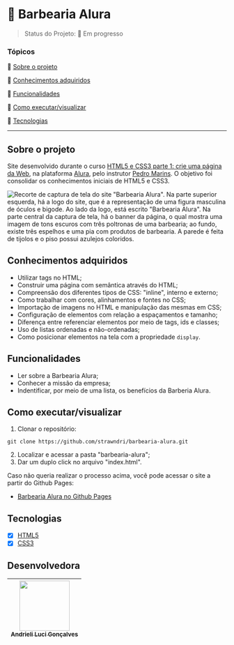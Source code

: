 # 💈 Barbearia Alura

<p align="center">
  
</p>

> Status do Projeto: :construction: Em progresso 

### Tópicos 

:small_blue_diamond: [Sobre o projeto](#sobre-o-projeto)

:small_blue_diamond: [Conhecimentos adquiridos](#conhecimentos-adquiridos)

:small_blue_diamond: [Funcionalidades](#funcionalidades)

:small_blue_diamond: [Como executar/visualizar](#como-executar/visualizar)

:small_blue_diamond: [Tecnologias](#tecnologias)

---

## Sobre o projeto 
Site desenvolvido durante o curso [HTML5 e CSS3 parte 1: crie uma página da Web](https://cursos.alura.com.br/course/html5-css3-primeiros-passos), na plataforma [Alura](https://www.alura.com.br/), pelo instrutor [Pedro Marins](https://www.linkedin.com/in/pedromarins/). O objetivo foi consolidar os conhecimentos iniciais de HTML5 e CSS3.

![Recorte de captura de tela do site "Barbearia Alura". Na parte superior esquerda, há a logo do site, que é a representação de uma figura masculina de óculos e bigode. Ao lado da logo, está escrito "Barbearia Alura". Na parte central da captura de tela, há o banner da página, o qual mostra uma imagem de tons escuros com três poltronas de uma barbearia; ao fundo, existe três espelhos e uma pia com produtos de barbearia. A parede é feita de tijolos e o piso possui azulejos coloridos.](https://i.imgur.com/HOhPVw5.png)

## Conhecimentos adquiridos
- Utilizar tags no HTML;
- Construir uma página com semântica através do HTML;
- Compreensão dos diferentes tipos de CSS: "inline", interno e externo;
- Como trabalhar com cores, alinhamentos e fontes no CSS;
- Importação de imagens no HTML e manipulação das mesmas em CSS;
- Configuração de elementos com relação a espaçamentos e tamanho;
- Diferença entre referenciar elementos por meio de tags, ids e classes;
- Uso de listas ordenadas e não-ordenadas;
- Como posicionar elementos na tela com a propriedade `display`.

## Funcionalidades
- Ler sobre a Barbearia Alura;
- Conhecer a missão da empresa;
- Indentificar, por meio de uma lista, os benefícios da Barberia Alura.

## Como executar/visualizar

1. Clonar o repositório:
```
git clone https://github.com/strawndri/barbearia-alura.git
```

2. Localizar e acessar a pasta "barbearia-alura";
3. Dar um duplo click no arquivo "index.html".

Caso não queria realizar o processo acima, você pode acessar o site a partir do Github Pages:
- [Barbearia Alura no Github Pages](https://strawndri.github.io/barbearia-alura/)

## Tecnologias
- [x] [HTML5](https://www.w3schools.com/html/default.asp)
- [x] [CSS3](https://www.w3schools.com/css/default.asp)

## Desenvolvedora

| [<img src="https://avatars.githubusercontent.com/u/62841828?v=4" width=115><br><sub>Andrieli Luci Gonçalves</sub>](https://github.com/strawndri) |
| :---: |

